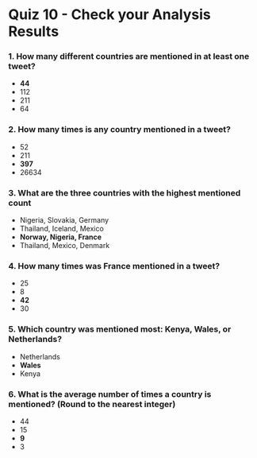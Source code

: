 # Quiz 10 - Check your Analysis Results

### 1. How many different countries are mentioned in at least one tweet?

- **44**
- 112
- 211
- 64

### 2. How many times is any country mentioned in a tweet?

- 52
- 211
- **397**
- 26634

### 3. What are the three countries with the highest mentioned count

- Nigeria, Slovakia, Germany
- Thailand, Iceland, Mexico
- **Norway, Nigeria, France**
- Thailand, Mexico, Denmark

### 4. How many times was France mentioned in a tweet?

- 25
- 8
- **42**
- 30

### 5. Which country was mentioned most: Kenya, Wales, or Netherlands?

- Netherlands
- **Wales**
- Kenya

### 6. What is the average number of times a country is mentioned? (Round to the nearest integer)

- 44
- 15
- **9**
- 3
